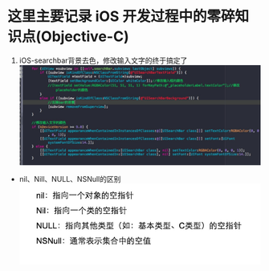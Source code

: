 # 这里主要记录 iOS  开发过程中的零碎知识点(Objective-C)

1. iOS-searchbar背景去色，修改输入文字的终于搞定了
![iOS-searchbar背景去色，修改输入文字的终于搞定了](/assets/iOS-searchbar背景去色，修改输入文字的终于搞定了.jpg)

- nil、Nill、NULL、NSNull的区别
![](/assets/面试：nil、Nill、NULL、NSNull的区别.jpg)
